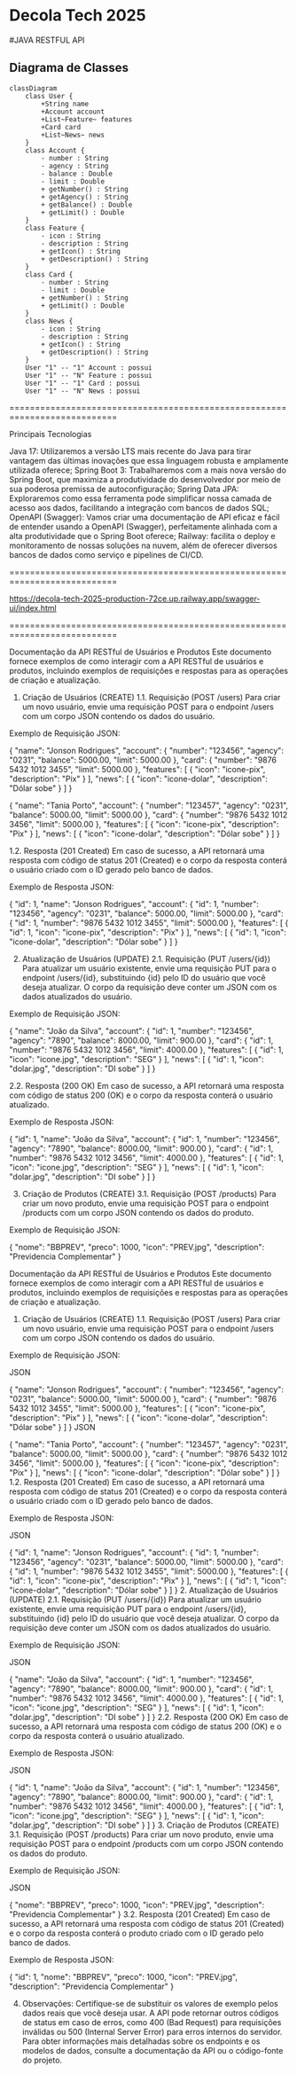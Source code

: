 # Decola Tech 2025
#JAVA RESTFUL API

## Diagrama de Classes

````mermaid
classDiagram
    class User {
        +String name
        +Account account
        +List~Feature~ features
        +Card card
        +List~News~ news
    }
    class Account {
        - number : String
        - agency : String
        - balance : Double
        - limit : Double
        + getNumber() : String
        + getAgency() : String
        + getBalance() : Double
        + getLimit() : Double
    }
    class Feature {
        - icon : String
        - description : String
        + getIcon() : String
        + getDescription() : String
    }
    class Card {
        - number : String
        - limit : Double
        + getNumber() : String
        + getLimit() : Double
    }
    class News {
        - icon : String
        - description : String
        + getIcon() : String
        + getDescription() : String
    }
    User "1" -- "1" Account : possui
    User "1" -- "N" Feature : possui
    User "1" -- "1" Card : possui
    User "1" -- "N" News : possui
````
===========================================================================

Principais Tecnologias

Java 17: Utilizaremos a versão LTS mais recente do Java para tirar vantagem das últimas inovações que essa linguagem robusta e amplamente utilizada oferece;
Spring Boot 3: Trabalharemos com a mais nova versão do Spring Boot, que maximiza a produtividade do desenvolvedor por meio de sua poderosa premissa de autoconfiguração;
Spring Data JPA: Exploraremos como essa ferramenta pode simplificar nossa camada de acesso aos dados, facilitando a integração com bancos de dados SQL;
OpenAPI (Swagger): Vamos criar uma documentação de API eficaz e fácil de entender usando a OpenAPI (Swagger), perfeitamente alinhada com a alta produtividade que o Spring Boot oferece;
Railway: facilita o deploy e monitoramento de nossas soluções na nuvem, além de oferecer diversos bancos de dados como serviço e pipelines de CI/CD.

===========================================================================

https://decola-tech-2025-production-72ce.up.railway.app/swagger-ui/index.html

===========================================================================

Documentação da API RESTful de Usuários e Produtos
Este documento fornece exemplos de como interagir com a API RESTful de usuários e produtos, incluindo exemplos de requisições e respostas para as operações de criação e atualização.

1. Criação de Usuários (CREATE)
   1.1. Requisição (POST /users)
   Para criar um novo usuário, envie uma requisição POST para o endpoint /users com um corpo JSON contendo os dados do usuário.

Exemplo de Requisição JSON:

{
"name": "Jonson Rodrigues",
"account": {
"number": "123456",
"agency": "0231",
"balance": 5000.00,
"limit": 5000.00
},
"card": {
"number": "9876 5432 1012 3455",
"limit": 5000.00
},
"features": [
{
"icon": "icone-pix",
"description": "Pix"
}
],
"news": [
{
"icon": "icone-dolar",
"description": "Dólar sobe"
}
]
}

{
"name": "Tania Porto",
"account": {
"number": "123457",
"agency": "0231",
"balance": 5000.00,
"limit": 5000.00
},
"card": {
"number": "9876 5432 1012 3456",
"limit": 5000.00
},
"features": [
{
"icon": "icone-pix",
"description": "Pix"
}
],
"news": [
{
"icon": "icone-dolar",
"description": "Dólar sobe"
}
]
}

1.2. Resposta (201 Created)
Em caso de sucesso, a API retornará uma resposta com código de status 201 (Created) e o corpo da resposta conterá o usuário criado com o ID gerado pelo banco de dados.

Exemplo de Resposta JSON:

{
"id": 1,
"name": "Jonson Rodrigues",
"account": {
"id": 1,
"number": "123456",
"agency": "0231",
"balance": 5000.00,
"limit": 5000.00
},
"card": {
"id": 1,
"number": "9876 5432 1012 3455",
"limit": 5000.00
},
"features": [
{
"id": 1,
"icon": "icone-pix",
"description": "Pix"
}
],
"news": [
{
"id": 1,
"icon": "icone-dolar",
"description": "Dólar sobe"
}
]
}

2. Atualização de Usuários (UPDATE)
   2.1. Requisição (PUT /users/{id})
   Para atualizar um usuário existente, envie uma requisição PUT para o endpoint /users/{id}, substituindo {id} pelo ID do usuário que você deseja atualizar. O corpo da requisição deve conter um JSON com os dados atualizados do usuário.

Exemplo de Requisição JSON:

{
"name": "João da Silva",
"account": {
"id": 1,
"number": "123456",
"agency": "7890",
"balance": 8000.00,
"limit": 900.00
},
"card": {
"id": 1,
"number": "9876 5432 1012 3456",
"limit": 4000.00
},
"features": [
{
"id": 1,
"icon": "icone.jpg",
"description": "SEG"
}
],
"news": [
{
"id": 1,
"icon": "dolar.jpg",
"description": "DI sobe"
}
]
}

2.2. Resposta (200 OK)
Em caso de sucesso, a API retornará uma resposta com código de status 200 (OK) e o corpo da resposta conterá o usuário atualizado.

Exemplo de Resposta JSON:

{
"id": 1,
"name": "João da Silva",
"account": {
"id": 1,
"number": "123456",
"agency": "7890",
"balance": 8000.00,
"limit": 900.00
},
"card": {
"id": 1,
"number": "9876 5432 1012 3456",
"limit": 4000.00
},
"features": [
{
"id": 1,
"icon": "icone.jpg",
"description": "SEG"
}
],
"news": [
{
"id": 1,
"icon": "dolar.jpg",
"description": "DI sobe"
}
]
}

3. Criação de Produtos (CREATE)
   3.1. Requisição (POST /products)
   Para criar um novo produto, envie uma requisição POST para o endpoint /products com um corpo JSON contendo os dados do produto.

Exemplo de Requisição JSON:

{
"nome": "BBPREV",
"preco": 1000,
"icon": "PREV.jpg",
"description": "Previdencia Complementar"
}

Documentação da API RESTful de Usuários e Produtos
Este documento fornece exemplos de como interagir com a API RESTful de usuários e produtos, incluindo exemplos de requisições e respostas para as operações de criação e atualização.

1. Criação de Usuários (CREATE)
   1.1. Requisição (POST /users)
   Para criar um novo usuário, envie uma requisição POST para o endpoint /users com um corpo JSON contendo os dados do usuário.

Exemplo de Requisição JSON:

JSON

{
"name": "Jonson Rodrigues",
"account": {
"number": "123456",
"agency": "0231",
"balance": 5000.00,
"limit": 5000.00
},
"card": {
"number": "9876 5432 1012 3455",
"limit": 5000.00
},
"features": [
{
"icon": "icone-pix",
"description": "Pix"
}
],
"news": [
{
"icon": "icone-dolar",
"description": "Dólar sobe"
}
]
}
JSON

{
"name": "Tania Porto",
"account": {
"number": "123457",
"agency": "0231",
"balance": 5000.00,
"limit": 5000.00
},
"card": {
"number": "9876 5432 1012 3456",
"limit": 5000.00
},
"features": [
{
"icon": "icone-pix",
"description": "Pix"
}
],
"news": [
{
"icon": "icone-dolar",
"description": "Dólar sobe"
}
]
}
1.2. Resposta (201 Created)
Em caso de sucesso, a API retornará uma resposta com código de status 201 (Created) e o corpo da resposta conterá o usuário criado com o ID gerado pelo banco de dados.

Exemplo de Resposta JSON:

JSON

{
"id": 1,
"name": "Jonson Rodrigues",
"account": {
"id": 1,
"number": "123456",
"agency": "0231",
"balance": 5000.00,
"limit": 5000.00
},
"card": {
"id": 1,
"number": "9876 5432 1012 3455",
"limit": 5000.00
},
"features": [
{
"id": 1,
"icon": "icone-pix",
"description": "Pix"
}
],
"news": [
{
"id": 1,
"icon": "icone-dolar",
"description": "Dólar sobe"
}
]
}
2. Atualização de Usuários (UPDATE)
   2.1. Requisição (PUT /users/{id})
   Para atualizar um usuário existente, envie uma requisição PUT para o endpoint /users/{id}, substituindo {id} pelo ID do usuário que você deseja atualizar. O corpo da requisição deve conter um JSON com os dados atualizados do usuário.

Exemplo de Requisição JSON:

JSON

{
"name": "João da Silva",
"account": {
"id": 1,
"number": "123456",
"agency": "7890",
"balance": 8000.00,
"limit": 900.00
},
"card": {
"id": 1,
"number": "9876 5432 1012 3456",
"limit": 4000.00
},
"features": [
{
"id": 1,
"icon": "icone.jpg",
"description": "SEG"
}
],
"news": [
{
"id": 1,
"icon": "dolar.jpg",
"description": "DI sobe"
}
]
}
2.2. Resposta (200 OK)
Em caso de sucesso, a API retornará uma resposta com código de status 200 (OK) e o corpo da resposta conterá o usuário atualizado.

Exemplo de Resposta JSON:

JSON

{
"id": 1,
"name": "João da Silva",
"account": {
"id": 1,
"number": "123456",
"agency": "7890",
"balance": 8000.00,
"limit": 900.00
},
"card": {
"id": 1,
"number": "9876 5432 1012 3456",
"limit": 4000.00
},
"features": [
{
"id": 1,
"icon": "icone.jpg",
"description": "SEG"
}
],
"news": [
{
"id": 1,
"icon": "dolar.jpg",
"description": "DI sobe"
}
]
}
3. Criação de Produtos (CREATE)
   3.1. Requisição (POST /products)
   Para criar um novo produto, envie uma requisição POST para o endpoint /products com um corpo JSON contendo os dados do produto.

Exemplo de Requisição JSON:

JSON

{
"nome": "BBPREV",
"preco": 1000,
"icon": "PREV.jpg",
"description": "Previdencia Complementar"
}
3.2. Resposta (201 Created)
Em caso de sucesso, a API retornará uma resposta com código de status 201 (Created) e o corpo da resposta conterá o produto criado com o ID gerado pelo banco de dados.

Exemplo de Resposta JSON:

{
"id": 1,
"nome": "BBPREV",
"preco": 1000,
"icon": "PREV.jpg",
"description": "Previdencia Complementar"
}

4. Observações:
   Certifique-se de substituir os valores de exemplo pelos dados reais que você deseja usar.
   A API pode retornar outros códigos de status em caso de erros, como 400 (Bad Request) para requisições inválidas ou 500 (Internal Server Error) para erros internos do servidor.
   Para obter informações mais detalhadas sobre os endpoints e os modelos de dados, consulte a documentação da API ou o código-fonte do projeto.


